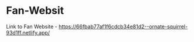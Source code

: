 ﻿# Fan-Websit
Link to Fan Website - https://66fbab77af1f6cdcb34e81d2--ornate-squirrel-93d1ff.netlify.app/
